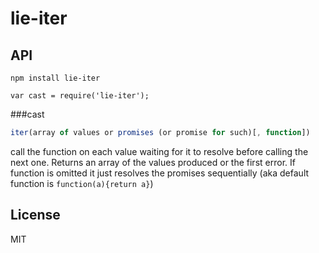 
# lie-iter

## API

`npm install lie-iter`

`var cast = require('lie-iter');`

###cast

```javascript
iter(array of values or promises (or promise for such)[, function])
```

call the function on each value waiting for it to resolve before calling the next one.  Returns an array of the values produced or the first error.  If function is omitted it just resolves the promises sequentially (aka default function is `function(a){return a}`)

## License

  MIT
